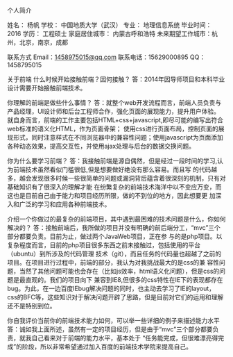 个人简介

姓名： 杨帆 
学校： 中国地质大学（武汉）
专业： 地理信息系统
毕业时间： 2016
学历： 工程硕士
家庭居住城市： 内蒙古呼和浩特
未来期望工作城市：杭州，北京，南京，成都

联系方式
Email：1458975015@qq.com 
联系电话：15629000895
QQ：1458795015

关于前端
什么时候开始接触前端？因何接触？
  答：2014年因导师项目和本科毕业设计需要开始接触前端技术。
  
你理解的前端是做些什么事情？
  答：就整个web开发流程而言，前端人员负责与产品经理，UI设计师和后台工程师合作，强化页面的展现能力，提升用户体验。
      就自身而言，前端的工作主要包括HTML+css+javascript,即尽可能的编写出符合web标准的语义化HTML，作为页面骨架；
      使用css进行页面布局，控制页面的展现形式，同时注意样式在不同浏览器中的兼容性问题；使用javascript为页面添加
      各种动态效果，提高交互性，并使用ajax处理与后台的数据交换问题。

你为什么要学习前端？
  答：我接触前端是源自偶然，但是经过一段时间的学习,认为前端技术虽然看似门槛很低,但是想要做好绝没有那么容易。而且写
      的代码越多，越会发现很多时候一些很简单的问题或漏洞背后蕴含着很深刻的机制，只有对基础知识有了很深入的理解才能
      在纷繁复杂的前端技术海洋中以不变应万变，而这也是目前自己由于能力和项目经历所限，做的不到位的地方，因此想要更
      加深入和广泛的学习和应用各种前端技术。
  
介绍一个你做过的最复杂的前端项目，其中遇到最困难的技术问题是什么，你如何解决的？
  答：接触前端后，我所做的项目并没有明确的前后端分工，“mvc”三个部分都要负责。目前为止，做过两个JavaWeb项目，正在参
      与的是php项目。以复杂程度而言，目前的php项目很多东西之前未接触过，包括使用的平台（ubuntu）到所涉及的代码管理
      技术（git），而且任务的代码量也超越了之前的项目。在项目进行过程中，前端的部分，我认为对我挑战最大的是css的兼
      容性问题，当然了其他问题可能也会存在（比如js效率，html语义化问题），但是css的问题是最直观的。我们的项目向下
      兼容到IE8,但很多的css特性在IE下的表现都存在bug。为此，在一边百度IEbug解决问题的同时，也主动去学习了IE的layout，
      css的BFC等，这些知识对于解决问题开辟了思路，但是目前对它们的运用和理解还不是特别到位。

你自我评价当前你的前端技术能力如何，可以举一些详细的例子来描述能力水平
  答：诚如我上面所述，虽然有一定的项目经历，但是由于“mvc”三个部分都要负责，就我自己看来对于前端的能力水平，基本处于
     “任务能完成，但很难漂亮得完成”的阶段，所以非常希望通过加入百度的前端技术学院来提高自己。

